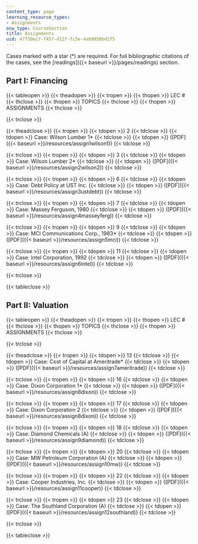 ```yaml
---
content_type: page
learning_resource_types:
- Assignments
ocw_type: CourseSection
title: Assignments
uid: 47739ec7-f45f-d12f-fc5e-4ab9950bd1f5
---
```


Cases marked with a star (\*) are required. For full bibliographic citations of the cases, see the [readings]({{< baseurl >}}/pages/readings) section.

Part I: Financing
-----------------

{{< tableopen >}}
{{< theadopen >}}
{{< tropen >}}
{{< thopen >}}
LEC #
{{< thclose >}}
{{< thopen >}}
TOPICS
{{< thclose >}}
{{< thopen >}}
ASSIGNMENTS
{{< thclose >}}

{{< trclose >}}

{{< theadclose >}}
{{< tropen >}}
{{< tdopen >}}
2
{{< tdclose >}}
{{< tdopen >}}
Case: Wilson Lumber 1\*
{{< tdclose >}}
{{< tdopen >}}
([PDF]({{< baseurl >}}/resources/assign1wilson1))
{{< tdclose >}}

{{< trclose >}}
{{< tropen >}}
{{< tdopen >}}
3
{{< tdclose >}}
{{< tdopen >}}
Case: Wilson Lumber 2\*
{{< tdclose >}}
{{< tdopen >}}
([PDF]({{< baseurl >}}/resources/assign2wilson2))
{{< tdclose >}}

{{< trclose >}}
{{< tropen >}}
{{< tdopen >}}
6
{{< tdclose >}}
{{< tdopen >}}
Case: Debt Policy at UST Inc.
{{< tdclose >}}
{{< tdopen >}}
([PDF]({{< baseurl >}}/resources/assign3ustdebt))
{{< tdclose >}}

{{< trclose >}}
{{< tropen >}}
{{< tdopen >}}
7
{{< tdclose >}}
{{< tdopen >}}
Case: Massey Ferguson, 1980
{{< tdclose >}}
{{< tdopen >}}
([PDF]({{< baseurl >}}/resources/assign4masseyferg))
{{< tdclose >}}

{{< trclose >}}
{{< tropen >}}
{{< tdopen >}}
9
{{< tdclose >}}
{{< tdopen >}}
Case: MCI Communications Corp., 1983\*
{{< tdclose >}}
{{< tdopen >}}
([PDF]({{< baseurl >}}/resources/assign5mci))
{{< tdclose >}}

{{< trclose >}}
{{< tropen >}}
{{< tdopen >}}
11
{{< tdclose >}}
{{< tdopen >}}
Case: Intel Corporation, 1992
{{< tdclose >}}
{{< tdopen >}}
([PDF]({{< baseurl >}}/resources/assign6intel))
{{< tdclose >}}

{{< trclose >}}

{{< tableclose >}}

Part II: Valuation
------------------

{{< tableopen >}}
{{< theadopen >}}
{{< tropen >}}
{{< thopen >}}
LEC #
{{< thclose >}}
{{< thopen >}}
TOPICS
{{< thclose >}}
{{< thopen >}}
ASSIGNMENTS
{{< thclose >}}

{{< trclose >}}

{{< theadclose >}}
{{< tropen >}}
{{< tdopen >}}
13
{{< tdclose >}}
{{< tdopen >}}
Case: Cost of Capital at Ameritrade\*
{{< tdclose >}}
{{< tdopen >}}
([PDF]({{< baseurl >}}/resources/assign7ameritrade))
{{< tdclose >}}

{{< trclose >}}
{{< tropen >}}
{{< tdopen >}}
16
{{< tdclose >}}
{{< tdopen >}}
Case: Dixon Corporation 1\*
{{< tdclose >}}
{{< tdopen >}}
([PDF]({{< baseurl >}}/resources/assign8dixon))
{{< tdclose >}}

{{< trclose >}}
{{< tropen >}}
{{< tdopen >}}
17
{{< tdclose >}}
{{< tdopen >}}
Case: Dixon Corporation 2
{{< tdclose >}}
{{< tdopen >}}
([PDF]({{< baseurl >}}/resources/assign8dixon))
{{< tdclose >}}

{{< trclose >}}
{{< tropen >}}
{{< tdopen >}}
18
{{< tdclose >}}
{{< tdopen >}}
Case: Diamond Chemicals (A)
{{< tdclose >}}
{{< tdopen >}}
([PDF]({{< baseurl >}}/resources/assign9diamond))
{{< tdclose >}}

{{< trclose >}}
{{< tropen >}}
{{< tdopen >}}
20
{{< tdclose >}}
{{< tdopen >}}
Case: MW Petroleum Corporation (A)
{{< tdclose >}}
{{< tdopen >}}
([PDF]({{< baseurl >}}/resources/assign10mw))
{{< tdclose >}}

{{< trclose >}}
{{< tropen >}}
{{< tdopen >}}
22
{{< tdclose >}}
{{< tdopen >}}
Case: Cooper Industries, Inc.
{{< tdclose >}}
{{< tdopen >}}
([PDF]({{< baseurl >}}/resources/assign11cooper))
{{< tdclose >}}

{{< trclose >}}
{{< tropen >}}
{{< tdopen >}}
23
{{< tdclose >}}
{{< tdopen >}}
Case: The Southland Corporation (A)
{{< tdclose >}}
{{< tdopen >}}
([PDF]({{< baseurl >}}/resources/assign12southland))
{{< tdclose >}}

{{< trclose >}}

{{< tableclose >}}